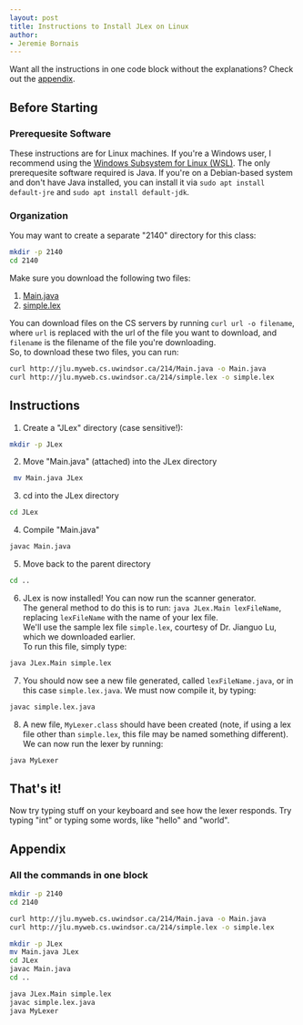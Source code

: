 ```yaml
---
layout: post
title: Instructions to Install JLex on Linux
author:
- Jeremie Bornais
---
```


Want all the instructions in one code block without the explanations? Check out the [appendix](#appendix).

## Before Starting

### Prerequesite Software

These instructions are for Linux machines. If you're a Windows user, I recommend using the [Windows Subsystem for Linux (WSL)](https://learn.microsoft.com/en-us/windows/wsl/install). The only prerequesite software required is Java. If you're on a Debian-based system and don't have Java installed, you can install it via `sudo apt install default-jre` and `sudo apt install default-jdk`.

### Organization 

You may want to create a separate "2140" directory for this class:

```bash
mkdir -p 2140
cd 2140
```

Make sure you download the following two files:

1. [Main.java](http://jlu.myweb.cs.uwindsor.ca/214/Main.java)
2. [simple.lex](http://jlu.myweb.cs.uwindsor.ca/214/simple.lex)

You can download files on the CS servers by running `curl url -o filename`, where `url` is replaced with the url of the file you want to download, and `filename` is the filename of the file you're downloading.  
So, to download these two files, you can run:

```bash
curl http://jlu.myweb.cs.uwindsor.ca/214/Main.java -o Main.java
curl http://jlu.myweb.cs.uwindsor.ca/214/simple.lex -o simple.lex
```

## Instructions

1. Create a "JLex" directory (case sensitive!):

```bash
mkdir -p JLex
```

2. Move "Main.java" (attached) into the JLex directory

```bash
 mv Main.java JLex
```

3. cd into the JLex directory

```bash
cd JLex
```

4. Compile "Main.java"

```bash
javac Main.java
```

5. Move back to the parent directory

```bash
cd ..
```

6. JLex is now installed! You can now run the scanner generator.  
   The general method to do this is to run: `java JLex.Main lexFileName`, replacing `lexFileName` with the name of your lex file.  
   We'll use the sample lex file `simple.lex`, courtesy of Dr. Jianguo Lu, which we downloaded earlier.  
   To run this file, simply type:

```bash
java JLex.Main simple.lex
```

7. You should now see a new file generated, called `lexFileName.java`, or in this case `simple.lex.java`. We must now compile it, by typing:

```bash
javac simple.lex.java
```

8. A new file, `MyLexer.class` should have been created (note, if using a lex file other than `simple.lex`, this file may be named something different). We can now run the lexer by running:

```bash
java MyLexer
```

## That's it!

Now try typing stuff on your keyboard and see how the lexer responds. Try typing "int" or typing some words, like "hello" and "world".

## Appendix

### All the commands in one block

```bash
mkdir -p 2140
cd 2140

curl http://jlu.myweb.cs.uwindsor.ca/214/Main.java -o Main.java
curl http://jlu.myweb.cs.uwindsor.ca/214/simple.lex -o simple.lex

mkdir -p JLex
mv Main.java JLex
cd JLex
javac Main.java
cd ..

java JLex.Main simple.lex
javac simple.lex.java
java MyLexer
```
